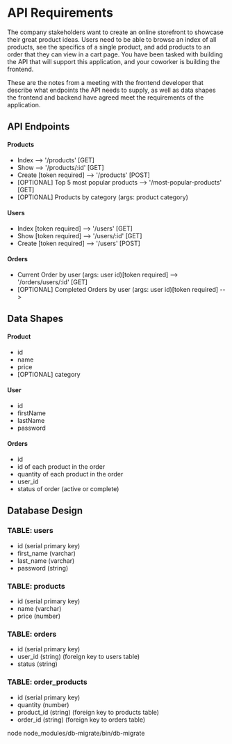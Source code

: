 # API Requirements
The company stakeholders want to create an online storefront to showcase their great product ideas. Users need to be able to browse an index of all products, see the specifics of a single product, and add products to an order that they can view in a cart page. You have been tasked with building the API that will support this application, and your coworker is building the frontend.

These are the notes from a meeting with the frontend developer that describe what endpoints the API needs to supply, as well as data shapes the frontend and backend have agreed meet the requirements of the application. 

## API Endpoints
#### Products
- Index --> '/products' [GET] 
- Show  --> '/products/:id' [GET]
- Create [token required] --> '/products' [POST]
- [OPTIONAL] Top 5 most popular products --> '/most-popular-products' [GET]
- [OPTIONAL] Products by category (args: product category)

#### Users
- Index [token required] --> '/users' [GET]
- Show [token required] --> '/users/:id' [GET] 
- Create [token required] --> '/users' [POST]

#### Orders
- Current Order by user (args: user id)[token required] --> '/orders/users/:id' [GET]
- [OPTIONAL] Completed Orders by user (args: user id)[token required] --> 

## Data Shapes
#### Product
- id
- name
- price
- [OPTIONAL] category

#### User
- id
- firstName
- lastName
- password

#### Orders
- id
- id of each product in the order
- quantity of each product in the order
- user_id
- status of order (active or complete)

## Database Design

### TABLE: users
- id (serial primary key)
- first_name (varchar)
- last_name (varchar)
- password (string)

### TABLE: products
- id (serial primary key)
- name (varchar)
- price (number)

### TABLE: orders
- id (serial primary key)
- user_id (string) (foreign key to users table)
- status (string)

### TABLE: order_products
- id (serial primary key)
- quantity (number)
- product_id (string) (foreign key to products table)
- order_id (string) (foreign key to orders table)

node node_modules/db-migrate/bin/db-migrate